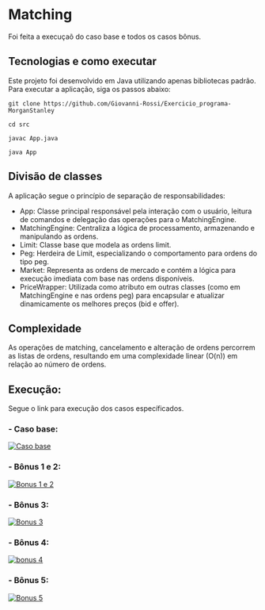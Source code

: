 # Matching
Foi feita a execuçaõ do caso base e todos os casos bônus.

## Tecnologias e como executar
Este projeto foi desenvolvido em Java utilizando apenas bibliotecas padrão. Para executar a aplicação, siga os passos abaixo:
```
git clone https://github.com/Giovanni-Rossi/Exercicio_programa-MorganStanley

cd src

javac App.java

java App
```

## Divisão de classes

A aplicação segue o princípio de separação de responsabilidades:

 - App: Classe principal responsável pela interação com o usuário, leitura de comandos e delegação das operações para o MatchingEngine.
 - MatchingEngine: Centraliza a lógica de processamento, armazenando e manipulando as ordens.
 - Limit: Classe base que modela as ordens limit.
 - Peg: Herdeira de Limit, especializando o comportamento para ordens do tipo peg.
 - Market: Representa as ordens de mercado e contém a lógica para execução imediata com base nas ordens disponíveis.
 - PriceWrapper: Utilizada como atributo em outras classes (como em MatchingEngine e nas ordens peg) para encapsular e atualizar dinamicamente os melhores preços (bid e offer).
   
## Complexidade

As operações de matching, cancelamento e alteração de ordens percorrem as listas de ordens, resultando em uma complexidade linear (O(n)) em relação ao número de ordens.

## Execução:
Segue o link para execução dos casos específicados.

### - Caso base:
[![Caso base](https://img.youtube.com/vi/I0ate1AAwlM/0.jpg)](https://youtu.be/I0ate1AAwlM)


### - Bônus 1 e 2:
[![Bonus 1 e 2](https://img.youtube.com/vi/JlMvkEO5BJA/0.jpg)](https://youtu.be/JlMvkEO5BJA)

### - Bônus 3:
[![Bonus 3](https://img.youtube.com/vi/WoMR5AKrCWs/0.jpg)](https://youtu.be/WoMR5AKrCWs)

### - Bônus 4:
[![bonus 4](https://img.youtube.com/vi/y2e8XbSfWEg/0.jpg)](https://youtu.be/y2e8XbSfWEg)

### - Bônus 5:
[![Bonus 5](https://img.youtube.com/vi/z1njqRs25Gc/0.jpg)](https://youtu.be/z1njqRs25Gc)

